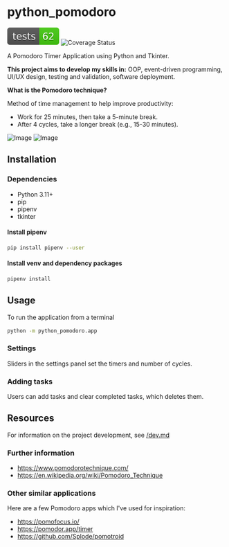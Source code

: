 # python_pomodoro

![Tests Status](./reports/badges/tests-badge.svg?dummy=8484744)
![Coverage Status](./reports/badges/coverage-badge.svg?dummy=8484744)

A Pomodoro Timer Application using Python and Tkinter.

**This project aims to develop my skills in:** OOP, event-driven programming, UI/UX design, testing and validation, software deployment.

**What is the Pomodoro technique?**

Method of time management to help improve productivity:

- Work for 25 minutes, then take a 5-minute break.
- After 4 cycles, take a longer break (e.g., 15-30 minutes).

![Image](https://github.com/user-attachments/assets/09c780f8-f094-4d17-9ba0-c1a9c576fcf0)
![Image](https://github.com/user-attachments/assets/6e2631df-809a-4b10-a0f3-2189cd3f83d4)

## Installation

### Dependencies

- Python 3.11+
- pip
- pipenv
- tkinter

#### Install pipenv

```bash
pip install pipenv --user
```

#### Install venv and dependency packages

```bash
pipenv install
```

## Usage

To run the application from a terminal

```bash
python -m python_pomodoro.app
```

### Settings

Sliders in the settings panel set the timers and number of cycles.

### Adding tasks

Users can add tasks and clear completed tasks, which deletes them.

## Resources

For information on the project development, see [/dev.md](dev.md)

### Further information

- <https://www.pomodorotechnique.com/>
- <https://en.wikipedia.org/wiki/Pomodoro_Technique>

### Other similar applications

Here are a few Pomodoro apps which I've used for inspiration:

- <https://pomofocus.io/>
- <https://pomodor.app/timer>
- <https://github.com/Splode/pomotroid>
